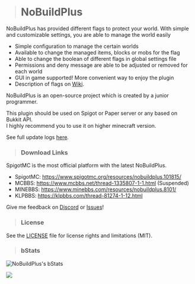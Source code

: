 > # NoBuildPlus
NoBuildPlus has provided different flags to protect your world. With simple and customizable settings,
you are able to manage the world easily
- Simple configuration to manage the certain worlds
- Available to change the managed items, blocks or mobs for the flag
- Able to change the boolean of different flags in global settings file
- Permissions and deny message are able to be adjusted or removed for each world
- GUI in game supported! More convenient way to enjoy the plugin
- Description of flags on [Wiki](https://github.com/Ez4p1xEL/NoBuildPlus/wiki).

NoBuildPlus is an open-source project which is created by a junior programmer.  
  
This plugin should be used on Spigot or Paper server or any based on Bukkit API.  
I highly recommend you to use it on higher minecraft version.

See full update logs [here](https://github.com/Ez4p1xEL/NoBuildPlus/wiki/Update-logs).

> ### Download Links
SpigotMC is the most official platform with the latest NoBuildPlus.
- SpigotMC: https://www.spigotmc.org/resources/nobuildplus.101815/
- MCBBS: https://www.mcbbs.net/thread-1335807-1-1.html (Suspended)
- MINEBBS: https://www.minebbs.com/resources/nobuildplus.8101/
- KLPBBS: https://klpbbs.com/thread-81274-1-12.html

Give me feedback on [Discord](https://discord.gg/UJNAGjuyhS) or [Issues](https://github.com/Ez4p1xEL/NoBuildPlus/issues)!

> ### License
See the [LICENSE](https://github.com/Ez4p1xEL/NoBuildPlus/blob/master/LICENSE) file for license rights and limitations (MIT).

> ### bStats
![NoBuildPlus's bStats](https://bstats.org/signatures/bukkit/nobuildplus.svg)  

[![](https://jitpack.io/v/Ez4p1xEL/NoBuildPlus.svg)](https://jitpack.io/#Ez4p1xEL/NoBuildPlus)





